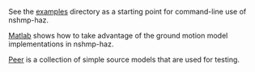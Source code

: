 See the [examples](examples) directory as a starting point for command-line use of nshmp-haz.

[Matlab](matlab) shows how to take advantage of the ground motion model implementations in nshmp-haz.

[Peer](peer) is a collection of simple source models that are used for testing.
